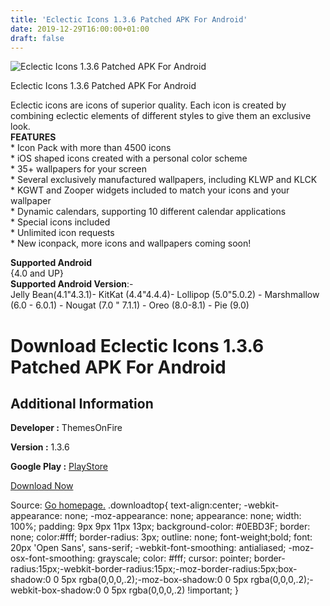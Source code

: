 ```yaml
---
title: 'Eclectic Icons 1.3.6 Patched APK For Android'
date: 2019-12-29T16:00:00+01:00
draft: false
---
```


![Eclectic Icons 1.3.6 Patched APK For Android](https://i1.wp.com/apkhome.net/wp-content/uploads/2019/11/Eclectic-Icons-1.3.6-Patched.png "Eclectic Icons 1.3.6 Patched APK For Android")

  

Eclectic Icons 1.3.6 Patched APK For Android

Eclectic icons are icons of superior quality. Each icon is created by combining eclectic elements of different styles to give them an exclusive look.  
**FEATURES**  
\* Icon Pack with more than 4500 icons  
\* iOS shaped icons created with a personal color scheme  
\* 35+ wallpapers for your screen  
\* Several exclusively manufactured wallpapers, including KLWP and KLCK  
\* KGWT and Zooper widgets included to match your icons and your wallpaper  
\* Dynamic calendars, supporting 10 different calendar applications  
\* Special icons included  
\* Unlimited icon requests  
\* New iconpack, more icons and wallpapers coming soon!

**Supported Android**  
{4.0 and UP}  
**Supported Android Version**:-  
Jelly Bean(4.1"4.3.1)- KitKat (4.4"4.4.4)- Lollipop (5.0"5.0.2) - Marshmallow (6.0 - 6.0.1) - Nougat (7.0 " 7.1.1) - Oreo (8.0-8.1) - Pie (9.0)

Download Eclectic Icons 1.3.6 Patched APK For Android
=====================================================

Additional Information
----------------------

**Developer :** ThemesOnFire

**Version :** 1.3.6

**Google Play :** [PlayStore](https://play.google.com/store/apps/details?id=com.themesonfire.iconpack.eclectic_icons.paid)

  

[Download Now](https://store4app.co/post/eclectic-icons-1-3-6-patched-apk-for-android_1574063386)

  
Source: [Go homepage.](https://store4app.co/post/eclectic-icons-1-3-6-patched-apk-for-android_1574063386) .downloadtop{ text-align:center; -webkit-appearance: none; -moz-appearance: none; appearance: none; width: 100%; padding: 9px 9px 11px 13px; background-color: #0EBD3F; border: none; color:#fff; border-radius: 3px; outline: none; font-weight;bold; font: 20px 'Open Sans', sans-serif; -webkit-font-smoothing: antialiased; -moz-osx-font-smoothing: grayscale; color: #fff; cursor: pointer; border-radius:15px;-webkit-border-radius:15px;-moz-border-radius:5px;box-shadow:0 0 5px rgba(0,0,0,.2);-moz-box-shadow:0 0 5px rgba(0,0,0,.2);-webkit-box-shadow:0 0 5px rgba(0,0,0,.2) !important; }
